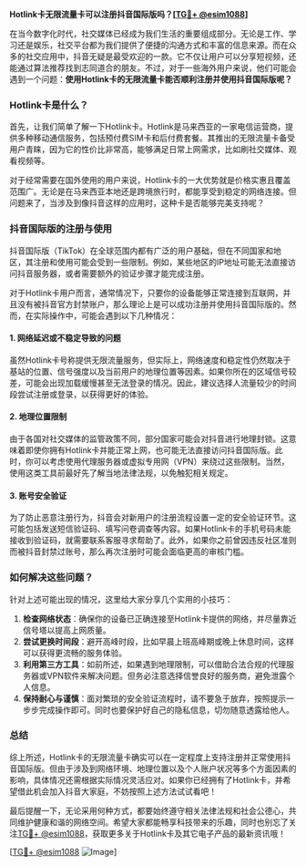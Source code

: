 **Hotlink卡无限流量卡可以注册抖音国际版吗？[[TG💪+ @esim1088](https://t.me/s/esim1088)]**

在当今数字化时代，社交媒体已经成为我们生活的重要组成部分。无论是工作、学习还是娱乐，社交平台都为我们提供了便捷的沟通方式和丰富的信息来源。而在众多的社交应用中，抖音无疑是最受欢迎的一款。它不仅让用户可以分享短视频，还能通过算法推荐找到志同道合的朋友。不过，对于一些海外用户来说，他们可能会遇到一个问题：**使用Hotlink卡的无限流量卡能否顺利注册并使用抖音国际版呢？**

### Hotlink卡是什么？

首先，让我们简单了解一下Hotlink卡。Hotlink是马来西亚的一家电信运营商，提供多种移动通信服务，包括预付费SIM卡和后付费套餐。其推出的无限流量卡备受用户青睐，因为它的性价比非常高，能够满足日常上网需求，比如刷社交媒体、观看视频等。

对于经常需要在国外使用的用户来说，Hotlink卡的一大优势就是价格实惠且覆盖范围广。无论是在马来西亚本地还是跨境旅行时，都能享受到稳定的网络连接。但问题来了，当涉及到像抖音这样的应用时，这种卡是否能够完美支持呢？

### 抖音国际版的注册与使用

抖音国际版（TikTok）在全球范围内都有广泛的用户基础，但在不同国家和地区，其注册和使用可能会受到一些限制。例如，某些地区的IP地址可能无法直接访问抖音服务器，或者需要额外的验证步骤才能完成注册。

对于Hotlink卡用户而言，通常情况下，只要你的设备能够正常连接到互联网，并且没有被抖音官方封禁账户，那么理论上是可以成功注册并使用抖音国际版的。然而，在实际操作中，可能会遇到以下几种情况：

#### 1. 网络延迟或不稳定导致的问题
虽然Hotlink卡号称提供无限流量服务，但实际上，网络速度和稳定性仍然取决于基站的位置、信号强度以及当前用户的地理位置等因素。如果你所在的区域信号较差，可能会出现加载缓慢甚至无法登录的情况。因此，建议选择人流量较少的时间段尝试注册或登录，以获得更好的体验。

#### 2. 地理位置限制
由于各国对社交媒体的监管政策不同，部分国家可能会对抖音进行地理封锁。这意味着即使你拥有Hotlink卡并能正常上网，也可能无法直接访问抖音国际版。此时，你可以考虑使用代理服务器或虚拟专用网（VPN）来绕过这些限制。当然，使用这类工具前最好先了解当地法律法规，以免触犯相关规定。

#### 3. 账号安全验证
为了防止恶意注册行为，抖音会对新用户的注册流程设置一定的安全验证环节。这可能包括发送短信验证码、填写问卷调查等内容。如果Hotlink卡的手机号码未能接收到验证码，就需要联系客服寻求帮助了。此外，如果你之前曾因违反社区准则而被抖音封禁过账号，那么再次注册时可能会面临更高的审核门槛。

### 如何解决这些问题？

针对上述可能出现的情况，这里给大家分享几个实用的小技巧：

1. **检查网络状态**：确保你的设备已正确连接至Hotlink卡提供的网络，并尽量靠近信号塔以提高上网质量。
2. **尝试更换时间段**：避开高峰时段，比如早晨上班高峰期或晚上休息时间，这样可以获得更流畅的服务体验。
3. **利用第三方工具**：如前所述，如果遇到地理限制，可以借助合法合规的代理服务器或VPN软件来解决问题。但务必注意选择信誉良好的服务商，避免泄露个人信息。
4. **保持耐心与谨慎**：面对繁琐的安全验证流程时，请不要急于放弃，按照提示一步步完成操作即可。同时也要保护好自己的隐私信息，切勿随意透露给他人。

### 总结

综上所述，Hotlink卡的无限流量卡确实可以在一定程度上支持注册并正常使用抖音国际版。但由于涉及到网络环境、地理位置以及个人账户状况等多个方面因素的影响，具体情况还需根据实际情况灵活应对。如果你已经拥有了Hotlink卡，并希望借此机会加入抖音大家庭，不妨按照上述方法试试看吧！

最后提醒一下，无论采用何种方式，都要始终遵守相关法律法规和社会公德心，共同维护健康和谐的网络空间。希望大家都能畅享科技带来的乐趣，同时也别忘了关注[TG💪+ @esim1088](https://t.me/s/esim1088)，获取更多关于Hotlink卡及其它电子产品的最新资讯哦！

[[TG💪+ @esim1088](https://t.me/s/esim1088) ![Image](https://i.postimg.cc/4NQfJmqS/Snipaste-2025-05-13-00-14-12.png)]